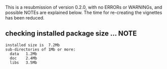 This is a resubmission of version 0.2.0, with no ERRORs or WARNINGs, and possible NOTEs are explained below. The time for re-creating the vignettes has been reduced.





## checking installed package size ... NOTE
    installed size is  7.2Mb
    sub-directories of 1Mb or more:
      data   1.2Mb
      doc    2.4Mb
      libs   3.5Mb

